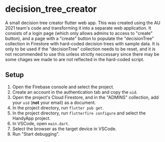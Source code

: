 # decision_tree_creator

A small decision tree creator flutter web app. This was created using the AU 2021 team's code and transforming it into a separate web application. It consists of a login page (which only allows admins to access to "create" button), and a page with a "create" button to populate the "decisionTree" collection in Firestore with hard-coded decision trees with sample data. It is only to be used if the "decisionTree" collection needs to be reset, and it is not recommended to use this unless strictly neccessary since there may be some chages we made to are not reflected in the hard-coded script.

## Setup

1. Open the Firebase console and select the project.
2. Create an account in the authentication tab and copy the `uid`.
3. Open the project's Cloud Firestore, and in the "ADMINS" collection, add your `uid` (**not** your email) as a document.
4. In the project directory, run `flutter pub get`.
5. In the project directory, run `flutterfire configure` and select the HandyApp project.
6. In VSCode, open `main.dart`.
7. Select the browser as the target device in VSCode.
8. Run "Start debugging".
